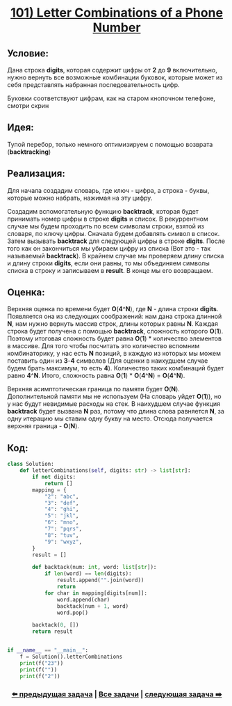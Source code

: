 <div align='center'>
<h1><a href='https://leetcode.com/problems/letter-combinations-of-a-phone-number/description/'><strong>101) Letter Combinations of a Phone Number</strong></a></h1>
</div>

## **Условие:**

Дана строка **digits**, которая содержит цифры от **2** до **9** включительно, нужно вернуть все возможные комбинации буковок, которые может из себя представлять набранная последовательность цифр.

Буковки соответствуют цифрам, как на старом кнопочном телефоне, смотри скрин

## **Идея:**

Тупой перебор, только немного оптимизируем с помощью возврата (**backtracking**)

## **Реализация:**

Для начала создадим словарь, где ключ - цифра, а строка - буквы, которые можно набрать, нажимая на эту цифру.

Создадим вспомогательную функцию **backtrack**, которая будет принимать номер цифры в строке **digits** и список. В рекуррентном случае мы будем проходить по всем символам строки, взятой из словаря, по ключу цифры. Сначала будем добавлять символ в список. Затем вызывать **backtrack** для следующей цифры в строке **digits**. После того как он закончиться мы убираем цифру из списка (Вот это - так называемый **backtrack**). В крайнем случае мы проверяем длину списка и длину строки **digits**, если они равны, то мы объединяем символы списка в строку и записываем в **result**. В конце мы его возвращаем.



## **Оценка:**

Верхняя оценка по времени будет **O**(**4**^**N**), где **N** - длина строки **digits**. Появляется она из следующих соображений: нам дана строка длинной **N**, нам нужно вернуть массив строк, длины которых равны **N**. Каждая строка будет получена с помощью **backtrack**, сложность которого **O**(**1**). Поэтому итоговая сложность будет равна **O**(**1**) * количество элементов в массиве. Для того чтобы посчитать это количество вспомним комбинаторику, у нас есть **N** позиций, в каждую из которых мы можем поставить один из **3**-**4** символов (Для оценки в наихудшем случае будем брать максимум, то есть **4**). Количество таких комбинаций будет равно **4**^**N**. Итого, сложность равна **O**(**1**) * **O**(**4**^**N**) = **O**(**4**^**N**).

Верхняя асимптотическая граница по памяти будет **O**(**N**). Дополнительной памяти мы не используем (На словарь уйдет **O**(**1**)), но у нас будут невидимые расходы на стек. В наихудшем случае функция **backtrack** будет вызвана **N** раз, потому что длина слова равняется **N**, за одну итерацию мы ставим одну букву на место. Отсюда получается верхняя граница - **O**(**N**).

## Код:
```python
class Solution:
    def letterCombinations(self, digits: str) -> list[str]:
        if not digits:
            return []
        mapping = {
            "2": "abc",
            "3": "def",
            "4": "ghi",
            "5": "jkl",
            "6": "mno",
            "7": "pqrs",
            "8": "tuv",
            "9": "wxyz",
        }
        result = []

        def backtack(num: int, word: list[str]):
            if len(word) == len(digits):
                result.append("".join(word))
                return
            for char in mapping[digits[num]]:
                word.append(char)
                backtack(num + 1, word)
                word.pop()

        backtack(0, [])
        return result


if __name__ == "__main__":
    f = Solution().letterCombinations
    print(f("23"))
    print(f(""))
    print(f("2"))

```

<div align='center'><h3><a href='https://github.com/TAskMAster339/PythonAlgorithms/tree/main/100.Word%20Search%20II'>⬅️ предыдущая задача</a>&nbsp;|&nbsp;<a href='https://github.com/TAskMAster339/PythonAlgorithms/tree/main/README.md'>Все задачи</a>&nbsp;|&nbsp;<a href='https://github.com/TAskMAster339/PythonAlgorithms/tree/main/102.Combinations'>следующая задача ➡️</a></h3></div>